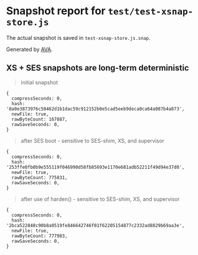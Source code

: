 # Snapshot report for `test/test-xsnap-store.js`

The actual snapshot is saved in `test-xsnap-store.js.snap`.

Generated by [AVA](https://avajs.dev).

## XS + SES snapshots are long-term deterministic

> initial snapshot

    {
      compressSeconds: 0,
      hash: '8a0e3873976c50462d1b1dac59c912152b0e5cad5eeb9deca0ca64a087b4a873',
      newFile: true,
      rawByteCount: 167887,
      rawSaveSeconds: 0,
    }

> after SES boot - sensitive to SES-shim, XS, and supervisor

    {
      compressSeconds: 0,
      hash: '253ffe0fb0b9e555119f046990d58fb85693e1170e681adb52211f49d94e37d0',
      newFile: true,
      rawByteCount: 775831,
      rawSaveSeconds: 0,
    }

> after use of harden() - sensitive to SES-shim, XS, and supervisor

    {
      compressSeconds: 0,
      hash: '2bca522840c90b8a0519fe846642746f01f62205154877c2332ad8829b69aa3e',
      newFile: true,
      rawByteCount: 777983,
      rawSaveSeconds: 0,
    }
